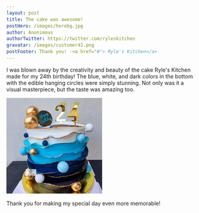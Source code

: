 ```yaml
---
layout: post
title: The cake was awesome!
postHero: /images/herobg.jpg
author: Anonimous
authorTwitter: https://twitter.com/ryleskitchen
gravatar: /images/customer41.png
postFooter: Thank you! -<a href="#"> Ryle's Kitchen</a>
---
```



I was blown away by the creativity and beauty of the cake Ryle's Kitchen made for my 24th birthday! The blue, white, and dark colors in the bottom with the edible hanging circles were simply stunning. Not only was it a visual masterpiece, but the taste was amazing too.

<img class="pull-left" src="/images/041223-1.png" alt="cake"><br>

Thank you for making my special day even more memorable!